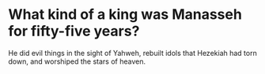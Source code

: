 # What kind of a king was Manasseh for fifty-five years?

He did evil things in the sight of Yahweh, rebuilt idols that Hezekiah had torn down, and worshiped the stars of heaven.
